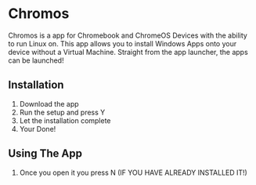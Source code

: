 # Chromos
Chromos is a app for Chromebook and ChromeOS Devices with the ability to run Linux on. This app allows you to install Windows Apps onto your device without a Virtual Machine. Straight from the app launcher, the apps can be launched!

## Installation
1. Download the app
2. Run the setup and press Y
3. Let the installation complete
4. Your Done!

## Using The App
1. Once you open it you press N (IF YOU HAVE ALREADY INSTALLED IT!)
